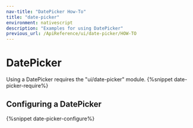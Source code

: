 ```yaml
---
nav-title: "DatePicker How-To"
title: "date-picker"
environment: nativescript
description: "Examples for using DatePicker"
previous_url: /ApiReference/ui/date-picker/HOW-TO
---
```

# DatePicker
Using a DatePicker requires the "ui/date-picker" module.
{%snippet date-picker-require%}

## Configuring a DatePicker
{%snippet date-picker-configure%}
